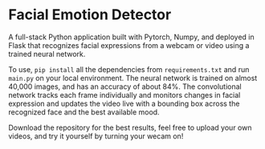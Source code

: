 # Facial Emotion Detector 
A full-stack Python application built with Pytorch, Numpy, and deployed in Flask that recognizes facial expressions from a webcam or video using a trained neural network.

To use, <code>pip install</code> all the dependencies from <code>requirements.txt</code> and run <code>main.py</code> on your local environment.
The neural network is trained on almost 40,000 images, and has an accuracy of about 84%. 
The convolutional network tracks each frame individually and monitors changes in facial expression and updates the video live with a bounding box across the recognized face and the best available mood.

Download the repository for the best results, feel free to upload your own videos, and try it yourself by turning your wecam on!
